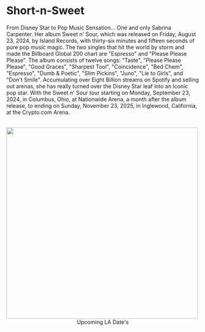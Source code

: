 # Short-n-Sweet
From Disney Star to Pop Music Sensation... One and only Sabrina Carpenter. Her album Sweet n' Sour, which was released on Friday, August 23, 2024, by Island Records, with thirty-six minutes and fifteen seconds of pure pop music magic. The two singles that hit the world by storm and made the Billboard Global 200 chart are "Espresso" and "Please Please Please". The album consists of twelve songs: "Taste", "Please Please Please", "Good Graces", "Sharpest Tool", "Coincidence", "Bed Chem", "Espresso", "Dumb & Poetic", "Slim Pickins", "Juno", "Lie to Girls", and "Don't Smile". Accumulating over Eight Billion streams on Spotify and selling out arenas, she has really turned over the Disney Star leaf into an Iconic pop star. With the Sweet n' Sour tour starting on Monday, September 23, 2024, in Columbus, Ohio, at Nationwide Arena, a month after the album release, to ending on Sunday, November 23, 2025, in Inglewood, California, at the Crypto.com Arena.

<br>
<img height="500" src="https://preview.redd.it/sabrina-carpenter-short-n-sweet-6th-album-out-on-august-23-v0-byf6nbop1e4d1.jpeg?width=1080&crop=smart&auto=webp&s=622d5ce99af91c8010d2773694315e4a61ac9fc8" />
<br>

<header> Upcoming LA Date's </header>
